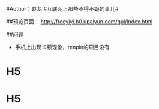 
#Author：赵龙
#互联网上那些不得不跪的事儿#

##预览页面：
http://freeyiyi.b0.upaiyun.com/gui/index.html


##问题

* 手机上出现卡顿现象，renpin的项目没有

# H5
# H5
